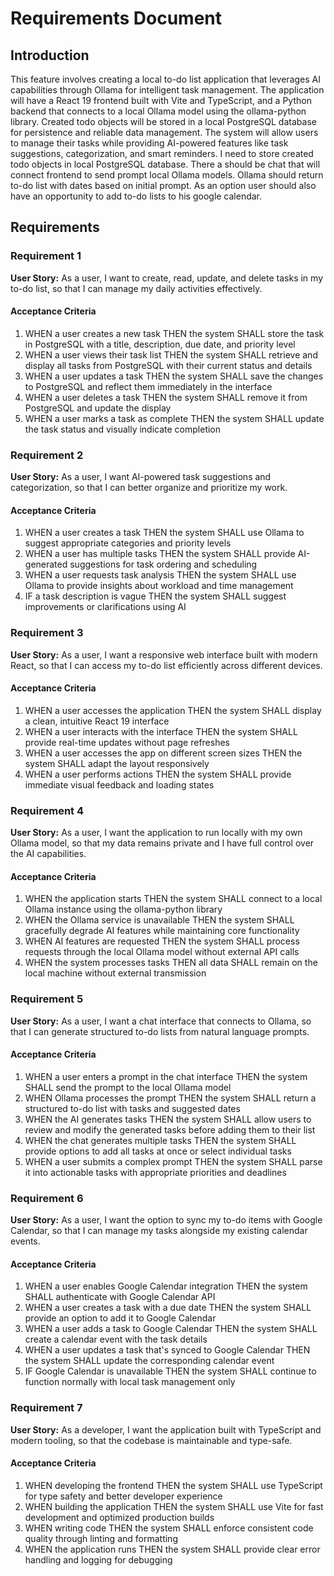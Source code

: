 # Requirements Document

## Introduction

This feature involves creating a local to-do list application that leverages AI capabilities through Ollama for intelligent task management. The application will have a React 19 frontend built with Vite and TypeScript, and a Python backend that connects to a local Ollama model using the ollama-python library. Created todo objects will be stored in a local PostgreSQL database for persistence and reliable data management. The system will allow users to manage their tasks while providing AI-powered features like task suggestions, categorization, and smart reminders. I need to store created todo objects in local PostgreSQL database. There a should be chat that will connect frontend to send prompt local Ollama models. Ollama should return to-do list with dates based on initial prompt. As an option user should also have an opportunity to add to-do lists to his google calendar.

## Requirements

### Requirement 1

**User Story:** As a user, I want to create, read, update, and delete tasks in my to-do list, so that I can manage my daily activities effectively.

#### Acceptance Criteria

1. WHEN a user creates a new task THEN the system SHALL store the task in PostgreSQL with a title, description, due date, and priority level
2. WHEN a user views their task list THEN the system SHALL retrieve and display all tasks from PostgreSQL with their current status and details
3. WHEN a user updates a task THEN the system SHALL save the changes to PostgreSQL and reflect them immediately in the interface
4. WHEN a user deletes a task THEN the system SHALL remove it from PostgreSQL and update the display
5. WHEN a user marks a task as complete THEN the system SHALL update the task status and visually indicate completion

### Requirement 2

**User Story:** As a user, I want AI-powered task suggestions and categorization, so that I can better organize and prioritize my work.

#### Acceptance Criteria

1. WHEN a user creates a task THEN the system SHALL use Ollama to suggest appropriate categories and priority levels
2. WHEN a user has multiple tasks THEN the system SHALL provide AI-generated suggestions for task ordering and scheduling
3. WHEN a user requests task analysis THEN the system SHALL use Ollama to provide insights about workload and time management
4. IF a task description is vague THEN the system SHALL suggest improvements or clarifications using AI

### Requirement 3

**User Story:** As a user, I want a responsive web interface built with modern React, so that I can access my to-do list efficiently across different devices.

#### Acceptance Criteria

1. WHEN a user accesses the application THEN the system SHALL display a clean, intuitive React 19 interface
2. WHEN a user interacts with the interface THEN the system SHALL provide real-time updates without page refreshes
3. WHEN a user accesses the app on different screen sizes THEN the system SHALL adapt the layout responsively
4. WHEN a user performs actions THEN the system SHALL provide immediate visual feedback and loading states

### Requirement 4

**User Story:** As a user, I want the application to run locally with my own Ollama model, so that my data remains private and I have full control over the AI capabilities.

#### Acceptance Criteria

1. WHEN the application starts THEN the system SHALL connect to a local Ollama instance using the ollama-python library
2. WHEN the Ollama service is unavailable THEN the system SHALL gracefully degrade AI features while maintaining core functionality
3. WHEN AI features are requested THEN the system SHALL process requests through the local Ollama model without external API calls
4. WHEN the system processes tasks THEN all data SHALL remain on the local machine without external transmission

### Requirement 5

**User Story:** As a user, I want a chat interface that connects to Ollama, so that I can generate structured to-do lists from natural language prompts.

#### Acceptance Criteria

1. WHEN a user enters a prompt in the chat interface THEN the system SHALL send the prompt to the local Ollama model
2. WHEN Ollama processes the prompt THEN the system SHALL return a structured to-do list with tasks and suggested dates
3. WHEN the AI generates tasks THEN the system SHALL allow users to review and modify the generated tasks before adding them to their list
4. WHEN the chat generates multiple tasks THEN the system SHALL provide options to add all tasks at once or select individual tasks
5. WHEN a user submits a complex prompt THEN the system SHALL parse it into actionable tasks with appropriate priorities and deadlines

### Requirement 6

**User Story:** As a user, I want the option to sync my to-do items with Google Calendar, so that I can manage my tasks alongside my existing calendar events.

#### Acceptance Criteria

1. WHEN a user enables Google Calendar integration THEN the system SHALL authenticate with Google Calendar API
2. WHEN a user creates a task with a due date THEN the system SHALL provide an option to add it to Google Calendar
3. WHEN a user adds a task to Google Calendar THEN the system SHALL create a calendar event with the task details
4. WHEN a user updates a task that's synced to Google Calendar THEN the system SHALL update the corresponding calendar event
5. IF Google Calendar is unavailable THEN the system SHALL continue to function normally with local task management only

### Requirement 7

**User Story:** As a developer, I want the application built with TypeScript and modern tooling, so that the codebase is maintainable and type-safe.

#### Acceptance Criteria

1. WHEN developing the frontend THEN the system SHALL use TypeScript for type safety and better developer experience
2. WHEN building the application THEN the system SHALL use Vite for fast development and optimized production builds
3. WHEN writing code THEN the system SHALL enforce consistent code quality through linting and formatting
4. WHEN the application runs THEN the system SHALL provide clear error handling and logging for debugging